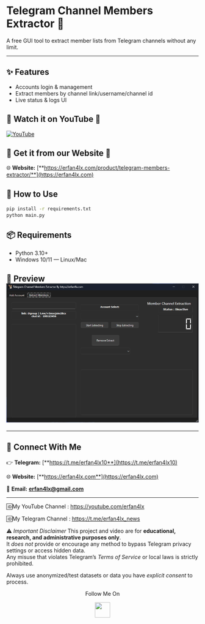 # Telegram Channel Members Extractor 🧠
A free GUI tool to extract member lists from Telegram channels without any limit.

---

## ✨ Features
- Accounts login & management
- Extract members by channel link/username/channel id
- Live status & logs UI

## 🚀 Watch it on YouTube 🚀
[![YouTube](https://img.shields.io/badge/Watch%20on-YouTube-red?logo=youtube&logoColor=white)](https://www.youtube.com/erfan4lx)

## 🚀 Get it from our Website 🚀
🌐 **Website:** [**https://erfan4lx.com/product/telegram-members-extractor/**](https://erfan4lx.com) 


## 🚀 How to Use
```bash
pip install -r requirements.txt
python main.py
```

## 📦 Requirements
- Python 3.10+
- Windows 10/11 — Linux/Mac

## 📸 Preview ![App Screenshot](screenshot.png)

---

## 💬 **Connect With Me**

👉 **Telegram:** [**https://t.me/erfan4lx10**](https://t.me/erfan4lx10)

🌐 **Website:** [**https://erfan4lx.com**](https://erfan4lx.com) 

📧 **Email:** [**erfan4lx@gmail.com**](mailto:erfan4lx@gmail.com)

---

🆔My YouTube Channel : https://youtube.com/erfan4lx

🆔My Telegram Channel : https://t.me/erfan4lx_news

⚠️ *Important Disclaimer*
This project and video are for **educational, research, and administrative purposes only**.  
It *does not* provide or encourage any method to bypass Telegram privacy settings or access hidden data.  
Any misuse that violates Telegram’s *Terms of Service* or local laws is strictly prohibited.  

Always use anonymized/test datasets or data you have *explicit consent* to process.

<p align="center">
  Follow Me On
</p>
<p align="center">
  <a href="https://www.youtube.com/c/erfan4lx?sub_confirmation=1">
    <img src="https://www.iconsdb.com/icons/preview/black/youtube-4-xxl.png" width="40" height="40">
  </a>
</p>
